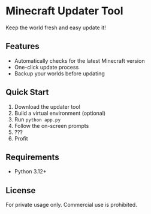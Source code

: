 # Minecraft Updater Tool

Keep the world fresh and easy update it!

## Features

- Automatically checks for the latest Minecraft version
- One-click update process
- Backup your worlds before updating

## Quick Start

1. Download the updater tool
2. Build a virtual environment (optional)
3. Run `python app.py`
4. Follow the on-screen prompts
5. ???
6. Profit

## Requirements

- Python 3.12+

## License

For private usage only. Commercial use is prohibited.